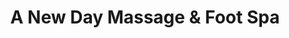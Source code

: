 ---
title: "A New Day Massage & Foot Spa"
url: /nashville/a-new-day-massage-and-foot-spa/
shop: beauty
---